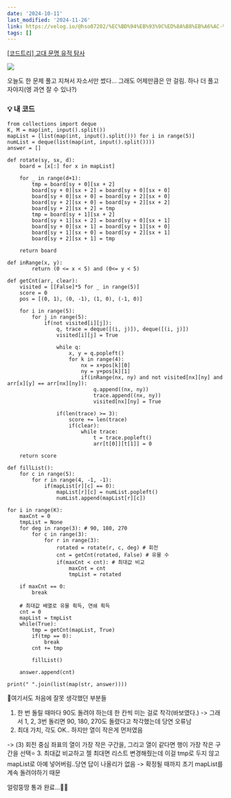 ```yaml
---
date: '2024-10-11'
last_modified: '2024-11-26'
link: https://velog.io/@hso07202/%EC%BD%94%EB%93%9C%ED%8A%B8%EB%A6%AC-%EA%B3%A0%EB%8C%80-%EB%AC%B8%EB%AA%85-%EC%9C%A0%EC%A0%81-%ED%83%90%EC%82%AC
tags: []
---
```


[[코드트리] 고대 문명 유적 탐사](https://www.codetree.ai/training-field/frequent-problems/problems/ancient-ruin-exploration?&utm_source=clipboard&utm_medium=text)

![](https://velog.velcdn.com/images/hso07202/post/ba35ae3a-0d04-4af6-aa96-2b704273ea6d/image.png)

오늘도 한 문제 풀고 지쳐서 자소서만 썼다... 그래도 어제만큼은 안 걸림. 하나 더 풀고 자야지(엥 과연 잘 수 있나?)

### 💡 내 코드
    
    
    from collections import deque
    K, M = map(int, input().split())
    mapList = [list(map(int, input().split())) for i in range(5)]
    numList = deque(list(map(int, input().split())))
    answer = []
    
    def rotate(sy, sx, d):
        board = [x[:] for x in mapList]
    
        for _ in range(d+1):
            tmp = board[sy + 0][sx + 2]
            board[sy + 0][sx + 2] = board[sy + 0][sx + 0]
            board[sy + 0][sx + 0] = board[sy + 2][sx + 0]
            board[sy + 2][sx + 0] = board[sy + 2][sx + 2]
            board[sy + 2][sx + 2] = tmp
            tmp = board[sy + 1][sx + 2]
            board[sy + 1][sx + 2] = board[sy + 0][sx + 1]
            board[sy + 0][sx + 1] = board[sy + 1][sx + 0]
            board[sy + 1][sx + 0] = board[sy + 2][sx + 1]
            board[sy + 2][sx + 1] = tmp
    
        return board
    
    def inRange(x, y):
            return (0 <= x < 5) and (0<= y < 5)
    
    def getCnt(arr, clear):
        visited = [[False]*5 for _ in range(5)]
        score = 0
        pos = [(0, 1), (0, -1), (1, 0), (-1, 0)]  
    
        for i in range(5):
            for j in range(5):
                if(not visited[i][j]):
                    q, trace = deque([(i, j)]), deque([(i, j)])
                    visited[i][j] = True
    
                    while q:
                        x, y = q.popleft()
                        for k in range(4):
                            nx = x+pos[k][0]
                            ny = y+pos[k][1]
                            if(inRange(nx, ny) and not visited[nx][ny] and arr[x][y] == arr[nx][ny]):
                                q.append((nx, ny))
                                trace.append((nx, ny))
                                visited[nx][ny] = True
    
                    if(len(trace) >= 3):
                        score += len(trace)
                        if(clear):
                            while trace:
                                t = trace.popleft()
                                arr[t[0]][t[1]] = 0
    
        return score
    
    def fillList():
        for c in range(5):
            for r in range(4, -1, -1):
                if(mapList[r][c] == 0):
                    mapList[r][c] = numList.popleft()
                    numList.append(mapList[r][c])
    
    for i in range(K):
        maxCnt = 0
        tmpList = None
        for deg in range(3): # 90, 180, 270
            for c in range(3):
                for r in range(3):
                    rotated = rotate(r, c, deg) # 회전
                    cnt = getCnt(rotated, False) # 유물 수
                    if(maxCnt < cnt): # 최대값 비교
                        maxCnt = cnt
                        tmpList = rotated
    
        if maxCnt == 0:
            break
    
        # 최대값 배열로 유물 획득, 연쇄 획득
        cnt = 0
        mapList = tmpList
        while(True):
            tmp = getCnt(mapList, True)
            if(tmp == 0):
                break
            cnt += tmp
    
            fillList()
    
        answer.append(cnt)
    
    print(" ".join(list(map(str, answer))))

📕여기서도 처음에 잘못 생각했던 부분들

  1. 한 번 돌릴 때마다 90도 돌려야 하는데 한 칸씩 미는 걸로 착각(바보였다.) -> 그래서 1, 2, 3번 돌리면 90, 180, 270도 돌렸다고 착각했는데 당연 오류남
  2. 최대 가치, 각도 OK.. 하지만 열이 작은게 먼저였음



-> (3) 회전 중심 좌표의 열이 가장 작은 구간을, 그리고 열이 같다면 행이 가장 작은 구간을 선택⭐ 3\. 최대값 비교하고 젤 최대면 리스트 변경해줬는데 이걸 tmp로 두지 않고 mapList로 아예 넣어버림..당연 답이 나올리가 없음 -> 확정될 때까지 초기 mapList를 계속 돌려야하기 때문

얼렁뚱땅 통과 완료...🤯🔥